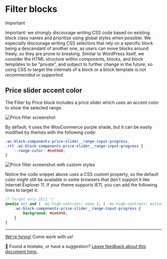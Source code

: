 # Filter blocks

> [!IMPORTANT]
> Important: we strongly discourage writing CSS code based on existing block class names and prioritize using global styles when possible. We especially discourage writing CSS selectors that rely on a specific block being a descendant of another one, as users can move blocks around freely, so they are prone to breaking. Similar to WordPress itself, we consider the HTML structure within components, blocks, and block templates to be “private”, and subject to further change in the future, so using CSS to target the internals of a block or a block template is _not recommended or supported_.

## Price slider accent color

The Filter by Price block includes a price slider which uses an accent color to show the selected range.

![Price filter screenshot](https://user-images.githubusercontent.com/3616980/96570001-2053f900-12ca-11eb-8a75-8a54f243bda3.png)

By default, it uses the WooCommerce purple shade, but it can be easily modified by themes with the following code:

```css
.wc-block-components-price-slider__range-input-progress,
.rtl .wc-block-components-price-slider__range-input-progress {
	--range-color: #ee6948;
}
```

![Price filter screenshot with custom styles](https://user-images.githubusercontent.com/3616980/96569858-f0a4f100-12c9-11eb-8011-05227bb60277.png)

Notice the code snippet above uses a CSS custom property, so the default color might still be available in some browsers that don't support it like Internet Explorer 11. If your theme supports IE11, you can add the following lines to target it:

```css
/* Target only IE11 */
@media all and ( -ms-high-contrast: none ), ( -ms-high-contrast: active ) {
	.wc-block-components-price-slider__range-input-progress {
		background: #ee6948;
	}
}
```

<!-- FEEDBACK -->

---

[We're hiring!](https://woocommerce.com/careers/) Come work with us!

🐞 Found a mistake, or have a suggestion? [Leave feedback about this document here.](https://github.com/woocommerce/woocommerce-blocks/issues/new?assignees=&labels=type%3A+documentation&template=--doc-feedback.md&title=Feedback%20on%20./docs/designers/theming/filter-blocks.md)

<!-- /FEEDBACK -->

